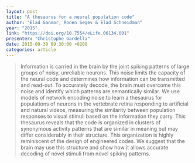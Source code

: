 ```yaml
---
layout: post
title: "A thesaurus for a neural population code"
author: "Elad Ganmor, Ronen Segev & Elad Schneidman"
year: "2015"
link: "https://doi.org/10.7554/eLife.06134.001"
presenter: "Christophe Gardella"
date: 2015-09-30 09:30:00 +0200
categories: article
---
```


> Information is carried in the brain by the joint spiking patterns of large
> groups of noisy, unreliable neurons. This noise limits the capacity of the
> neural code and determines how information can be transmitted and read-out. To
> accurately decode, the brain must overcome this noise and identify which
> patterns are semantically similar. We use models of network encoding noise to
> learn a thesaurus for populations of neurons in the vertebrate retina
> responding to artificial and natural videos, measuring the similarity between
> population responses to visual stimuli based on the information they carry.
> This thesaurus reveals that the code is organized in clusters of synonymous
> activity patterns that are similar in meaning but may differ considerably in
> their structure. This organization is highly reminiscent of the design of
> engineered codes. We suggest that the brain may use this structure and show
> how it allows accurate decoding of novel stimuli from novel spiking patterns.
